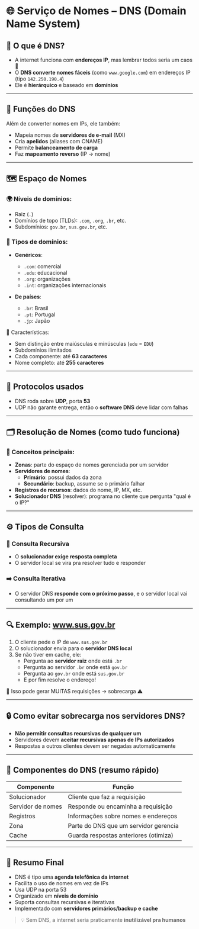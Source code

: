 # &#x1F310; Serviço de Nomes – DNS (Domain Name System)

## &#x1F4D6; O que é DNS?

- A internet funciona com **endereços IP**, mas lembrar todos seria um caos &#x1F62C;
- O **DNS converte nomes fáceis** (como `www.google.com`) em endereços IP (tipo `142.250.190.4`)
- Ele é **hierárquico** e baseado em **domínios**

---

## &#x1F4AC; Funções do DNS

Além de converter nomes em IPs, ele também:

- Mapeia nomes de **servidores de e-mail** (MX)
- Cria **apelidos** (aliases com CNAME)
- Permite **balanceamento de carga**
- Faz **mapeamento reverso** (IP → nome)

---

## &#x1F5FA;&#xFE0F; Espaço de Nomes

### 🌍 Níveis de domínios:

- Raiz (`.`)
- Domínios de topo (TLDs): `.com`, `.org`, `.br`, etc.
- Subdomínios: `gov.br`, `sus.gov.br`, etc.

### 🧠 Tipos de domínios:

- **Genéricos**:
  - `.com`: comercial
  - `.edu`: educacional
  - `.org`: organizações
  - `.int`: organizações internacionais

- **De países**:
  - `.br`: Brasil
  - `.pt`: Portugal
  - `.jp`: Japão

📌 Características:
- Sem distinção entre maiúsculas e minúsculas (`edu` = `EDU`)
- Subdomínios ilimitados
- Cada componente: até **63 caracteres**
- Nome completo: até **255 caracteres**

---

## &#x1F4E1; Protocolos usados

- DNS roda sobre **UDP**, porta **53**
- UDP não garante entrega, então o **software DNS** deve lidar com falhas

---

## &#x1F5C2;&#xFE0F; Resolução de Nomes (como tudo funciona)

### 🧩 Conceitos principais:

- **Zonas**: parte do espaço de nomes gerenciada por um servidor
- **Servidores de nomes**:
  - **Primário**: possui dados da zona
  - **Secundário**: backup, assume se o primário falhar
- **Registros de recursos**: dados do nome, IP, MX, etc.
- **Solucionador DNS** (resolver): programa no cliente que pergunta "qual é o IP?"

---

## &#x2699;&#xFE0F; Tipos de Consulta

### 🔄 Consulta Recursiva
- O **solucionador exige resposta completa**
- O servidor local se vira pra resolver tudo e responder

### &#x27A1;&#xFE0F; Consulta Iterativa
- O servidor DNS **responde com o próximo passo**, e o servidor local vai consultando um por um

---

## &#x1F50D; Exemplo: www.sus.gov.br

1. O cliente pede o IP de `www.sus.gov.br`
2. O solucionador envia para o **servidor DNS local**
3. Se não tiver em cache, ele:
   - Pergunta ao **servidor raiz** onde está `.br`
   - Pergunta ao servidor `.br` onde está `gov.br`
   - Pergunta ao `gov.br` onde está `sus.gov.br`
   - E por fim resolve o endereço!

&#x1F6A8; Isso pode gerar MUITAS requisições → sobrecarga ⚠️

---

## &#x1F512; Como evitar sobrecarga nos servidores DNS?

- **Não permitir consultas recursivas de qualquer um**
- Servidores devem **aceitar recursivas apenas de IPs autorizados**
- Respostas a outros clientes devem ser negadas automaticamente

---

## &#x1F4D1; Componentes do DNS (resumo rápido)

| Componente       | Função                                  |
|------------------|------------------------------------------|
| Solucionador     | Cliente que faz a requisição             |
| Servidor de nomes| Responde ou encaminha a requisição       |
| Registros        | Informações sobre nomes e endereços      |
| Zona             | Parte do DNS que um servidor gerencia    |
| Cache            | Guarda respostas anteriores (otimiza)    |

---

## &#x1F3AF; Resumo Final

- DNS é tipo uma **agenda telefônica da internet**
- Facilita o uso de nomes em vez de IPs
- Usa UDP na porta 53
- Organizado em **níveis de domínio**
- Suporta consultas recursivas e iterativas
- Implementado com **servidores primários/backup e cache**

> &#x1F4A1; Sem DNS, a internet seria praticamente **inutilizável pra humanos**
